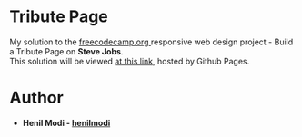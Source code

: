# Tribute Page
My solution to the <a href="https://www.freecodecamp.org/" target="_blank"> freecodecamp.org </a>responsive web design project - Build a Tribute Page on <b>Steve Jobs</b>.<br> 
This solution will be viewed <a href="https://henilmodi.github.io/tributepage/">at this link</a>, hosted by Github Pages.

# Author
<ul>
  <li><b>Henil Modi - <a href="https://github.com/henilmodi" target="_blank">henilmodi</a></li>
</ul> 
